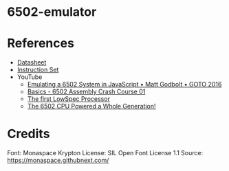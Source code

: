 # 6502-emulator 

# References
* [Datasheet](https://web.archive.org/web/20221029042234if_/http://archive.6502.org/datasheets/mos_6500_mpu_preliminary_may_1976.pdf)
* [Instruction Set](https://www.masswerk.at/6502/6502_instruction_set.html)
* YouTube
  * [Emulating a 6502 System in JavaScript • Matt Godbolt • GOTO 2016](https://www.youtube.com/watch?v=7WuRq-Wmw5o)
  * [Basics - 6502 Assembly Crash Course 01](https://www.youtube.com/watch?v=yEiNs7pKNh8)
  * [The first LowSpec Processor](https://www.youtube.com/watch?v=lP2ZBp9O0mk)
  * [The 6502 CPU Powered a Whole Generation!](https://www.youtube.com/watch?v=acUH4lWe2NQ)
 
# Credits
Font: Monaspace Krypton
License: SIL Open Font License 1.1
Source: https://monaspace.githubnext.com/
